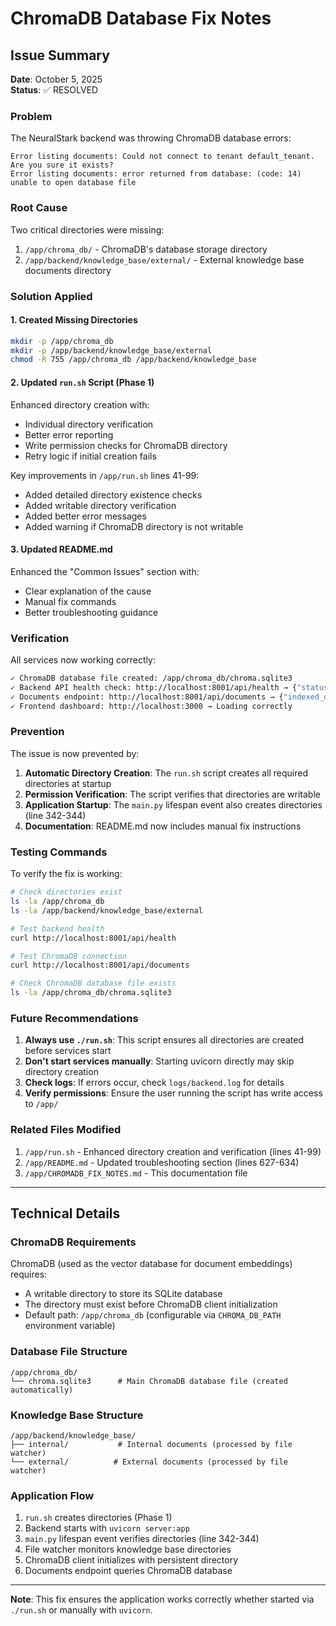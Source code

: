 # ChromaDB Database Fix Notes

## Issue Summary
**Date**: October 5, 2025  
**Status**: ✅ RESOLVED

### Problem
The NeuralStark backend was throwing ChromaDB database errors:
```
Error listing documents: Could not connect to tenant default_tenant. Are you sure it exists?
Error listing documents: error returned from database: (code: 14) unable to open database file
```

### Root Cause
Two critical directories were missing:
1. `/app/chroma_db/` - ChromaDB's database storage directory
2. `/app/backend/knowledge_base/external/` - External knowledge base documents directory

### Solution Applied

#### 1. Created Missing Directories
```bash
mkdir -p /app/chroma_db
mkdir -p /app/backend/knowledge_base/external
chmod -R 755 /app/chroma_db /app/backend/knowledge_base
```

#### 2. Updated `run.sh` Script (Phase 1)
Enhanced directory creation with:
- Individual directory verification
- Better error reporting
- Write permission checks for ChromaDB directory
- Retry logic if initial creation fails

Key improvements in `/app/run.sh` lines 41-99:
- Added detailed directory existence checks
- Added writable directory verification
- Added better error messages
- Added warning if ChromaDB directory is not writable

#### 3. Updated README.md
Enhanced the "Common Issues" section with:
- Clear explanation of the cause
- Manual fix commands
- Better troubleshooting guidance

### Verification

All services now working correctly:
```bash
✓ ChromaDB database file created: /app/chroma_db/chroma.sqlite3
✓ Backend API health check: http://localhost:8001/api/health → {"status":"ok"}
✓ Documents endpoint: http://localhost:8001/api/documents → {"indexed_documents":[]}
✓ Frontend dashboard: http://localhost:3000 → Loading correctly
```

### Prevention

The issue is now prevented by:

1. **Automatic Directory Creation**: The `run.sh` script creates all required directories at startup
2. **Permission Verification**: The script verifies that directories are writable
3. **Application Startup**: The `main.py` lifespan event also creates directories (line 342-344)
4. **Documentation**: README.md now includes manual fix instructions

### Testing Commands

To verify the fix is working:
```bash
# Check directories exist
ls -la /app/chroma_db
ls -la /app/backend/knowledge_base/external

# Test backend health
curl http://localhost:8001/api/health

# Test ChromaDB connection
curl http://localhost:8001/api/documents

# Check ChromaDB database file exists
ls -la /app/chroma_db/chroma.sqlite3
```

### Future Recommendations

1. **Always use `./run.sh`**: This script ensures all directories are created before services start
2. **Don't start services manually**: Starting uvicorn directly may skip directory creation
3. **Check logs**: If errors occur, check `logs/backend.log` for details
4. **Verify permissions**: Ensure the user running the script has write access to `/app/`

### Related Files Modified

1. `/app/run.sh` - Enhanced directory creation and verification (lines 41-99)
2. `/app/README.md` - Updated troubleshooting section (lines 627-634)
3. `/app/CHROMADB_FIX_NOTES.md` - This documentation file

---

## Technical Details

### ChromaDB Requirements
ChromaDB (used as the vector database for document embeddings) requires:
- A writable directory to store its SQLite database
- The directory must exist before ChromaDB client initialization
- Default path: `/app/chroma_db` (configurable via `CHROMA_DB_PATH` environment variable)

### Database File Structure
```
/app/chroma_db/
└── chroma.sqlite3      # Main ChromaDB database file (created automatically)
```

### Knowledge Base Structure
```
/app/backend/knowledge_base/
├── internal/           # Internal documents (processed by file watcher)
└── external/          # External documents (processed by file watcher)
```

### Application Flow
1. `run.sh` creates directories (Phase 1)
2. Backend starts with `uvicorn server:app`
3. `main.py` lifespan event verifies directories (line 342-344)
4. File watcher monitors knowledge base directories
5. ChromaDB client initializes with persistent directory
6. Documents endpoint queries ChromaDB database

---

**Note**: This fix ensures the application works correctly whether started via `./run.sh` or manually with `uvicorn`.
